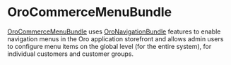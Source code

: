 <a id="bundle-docs-commerce-commerce-menu-bundle"></a>

# OroCommerceMenuBundle

<a href="https://github.com/oroinc/customer-portal/tree/5.1/src/Oro/Bundle/CommerceMenuBundle" target="_blank">OroCommerceMenuBundle</a> uses <a href="https://github.com/oroinc/platform/tree/5.1/src/Oro/Bundle/NavigationBundle" target="_blank">OroNavigationBundle</a> features to enable navigation menus in the Oro application storefront and allows admin users to configure menu items on the global level (for the entire system), for individual customers and customer groups.

<!-- Frontend -->
